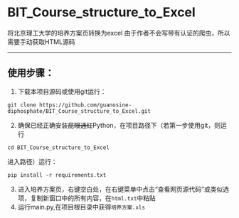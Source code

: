 # BIT_Course_structure_to_Excel

将北京理工大学的培养方案页转换为excel
由于作者不会写带有认证的爬虫，所以需要手动获取HTML源码

***
## 使用步骤：
1. 下载本项目源码或使用git运行：

`git clone https://github.com/guanosine-diphosphate/BIT_Course_structure_to_Excel.git`

2. 确保已经正确安装~~屁眼通红~~Python，在项目路径下（若第一步使用git，则运行

`cd BIT_Course_structure_to_Excel`

进入路径）运行：

`pip install -r requirements.txt`

3. 进入培养方案页，右键空白处，在右键菜单中点击“查看网页源代码”或类似选项，复制新窗口中的所有内容，在`html.txt`中粘贴
4. 运行main.py,在项目根目录中获得`培养方案.xls`
